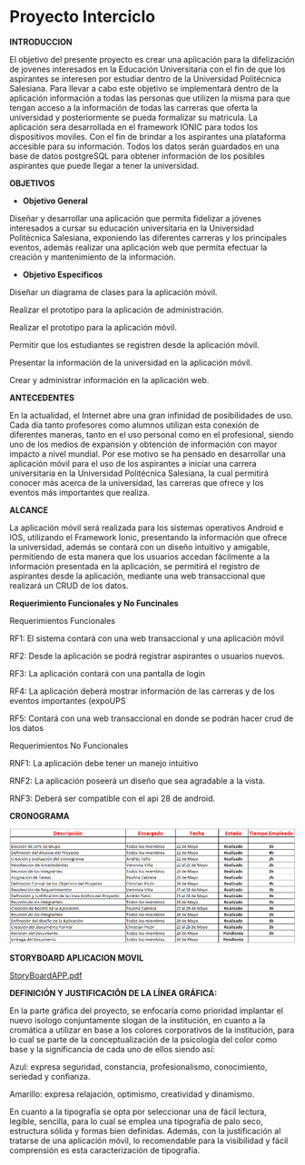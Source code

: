 # Proyecto Interciclo

**INTRODUCCION** 

El objetivo del presente proyecto es crear una aplicación para la difelización de jovenes interesados en la Educación Universitaria con el fin de que los aspirantes se interesen por estudiar dentro de la Universidad Politécnica Salesiana.
Para llevar a cabo este objetivo se implementará dentro de la aplicación información a todas las personas que utilizen la misma para que tengan acceso a la información de todas las carreras que oferta la universidad y posteriormente se pueda formalizar su matricula.
La aplicación sera desarrollada en el framework IONIC para todos los dispositivos moviles. Con el fin de brindar a los aspirantes una plataforma accesible para su información. Todos los datos serán guardados en una base de datos postgreSQL para obtener información de los posibles aspirantes que puede llegar a tener la universidad. 


**OBJETIVOS**

 * **Objetivo General**

Diseñar y desarrollar una aplicación que permita fidelizar a jóvenes interesados a cursar su educación universitaria en la Universidad Politécnica Salesiana, exponiendo las diferentes carreras y los principales eventos, además realizar una aplicación web que permita efectuar la creación y mantenimiento de la información.

- **Objetivo Especificos** 

Diseñar un diagrama de clases para la aplicación móvil.

Realizar el prototipo para la aplicación de administración.

Realizar el prototipo para la aplicación móvil.

Permitir que los estudiantes se registren desde la aplicación móvil.

Presentar la  información de la universidad en la aplicación móvil.

Crear y administrar información en la aplicación web.


**ANTECEDENTES**

En la actualidad, el Internet abre una gran infinidad de posibilidades de uso. Cada día tanto profesores como alumnos utilizan esta conexión de diferentes maneras, tanto en el uso personal como en el profesional, siendo uno de los medios de expansión y obtención de información con mayor impacto a nivel mundial.
Por ese motivo se ha pensado en desarrollar una aplicación móvil para el uso de los aspirantes a iniciar una carrera universitaria en la Universidad Politécnica Salesiana, la cual permitirá conocer más acerca de la universidad, las carreras que ofrece y los eventos más importantes que realiza.


**ALCANCE**

La aplicación móvil será realizada para los sistemas operativos Android e IOS, utilizando el Framework Ionic, presentando la información que ofrece la universidad, además se  contará con un diseño intuitivo y amigable, permitiendo de esta manera que los usuarios accedan fácilmente a la información presentada en la aplicación, se permitirá el registro de aspirantes desde la aplicación, mediante una web transaccional que realizará un CRUD de los datos.

**Requerimiento Funcionales y No Funcinales**

Requerimientos Funcionales

RF1: El sistema contará con una web transaccional y una aplicación móvil

RF2: Desde la aplicación se podrá registrar aspirantes o usuarios nuevos.

RF3: La aplicación contará con una pantalla de login

RF4: La aplicación deberá mostrar información de las carreras y de los eventos importantes (expoUPS

RF5: Contará con una web transaccional en donde se podrán hacer crud de los datos



Requerimientos No Funcionales

RNF1: La aplicación debe tener un manejo intuitivo

RNF2: La aplicación poseerá un diseño que sea agradable a la vista.

RNF3: Deberá ser compatible con el api 28 de android.

**CRONOGRAMA**

![alt tag](https://github.com/VeronicaG0907/ProyectoInterciclo/blob/master/cronograma.PNG)


**STORYBOARD APLICACION MOVIL**

[StoryBoardAPP.pdf](https://github.com/VeronicaG0907/ProyectoInterciclo/files/3234300/StoryBoardAPP.pdf)

**DEFINICIÓN Y JUSTIFICACIÓN DE LA LÍNEA GRÁFICA:**

En la parte gráfica del proyecto, se enfocaría como prioridad implantar el nuevo isologo conjuntamente slogan de la institución, en cuanto a la cromática a utilizar en base a los colores corporativos de la institución, para lo cual se parte de la conceptualización de la psicología del color como base y la significancia de cada uno de ellos siendo así: 

Azul: expresa seguridad, constancia, profesionalismo, conocimiento, seriedad y confianza.

Amarillo: expresa relajación, optimismo, creatividad y dinamismo. 

En cuanto a la tipografía se opta por seleccionar una de fácil lectura, legible, sencilla, para lo cual se emplea una tipografía de palo seco, estructura sólida y formas bien definidas. Además, con la justificación al tratarse de una aplicación móvil, lo recomendable para la visibilidad y fácil comprensión es esta caracterización de tipografía.
